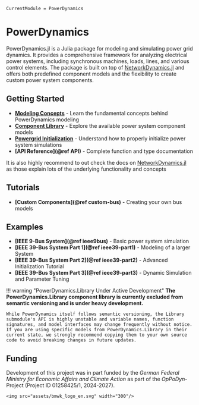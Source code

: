 ```@meta
CurrentModule = PowerDynamics
```

# PowerDynamics

PowerDynamics.jl is a Julia package for modeling and simulating power grid dynamics. It provides a comprehensive framework for analyzing electrical power systems, including synchronous machines, loads, lines, and various control elements. The package is built on top of [NetworkDynamics.jl](https://github.com/JuliaDynamics/NetworkDynamics.jl) and offers both predefined component models and the flexibility to create custom power system components.

## Getting Started

- **[Modeling Concepts](@ref)** - Learn the fundamental concepts behind PowerDynamics modeling
- **[Component Library](@ref)** - Explore the available power system component models
- **[Powergrid Initialization](@ref)** - Understand how to properly initialize power system simulations
- **[API Reference](@ref API)** - Complete function and type documentation

It is also highly recommend to out check the docs on
[NetworkDynamics.jl](https://github.com/JuliaDynamics/NetworkDynamics.jl)
as those explain lots of the underlying functionality and concepts

## Tutorials
- **[Custom Components](@ref custom-bus)** - Creating your own bus models

## Examples
- **[IEEE 9-Bus System](@ref ieee9bus)** - Basic power system simulation
- **[IEEE 39-Bus System Part 1](@ref ieee39-part1)** - Modeling of a larger System 
- **[IEEE 39-Bus System Part 2](@ref ieee39-part2)** - Advanced Initialization Tutorial 
- **[IEEE 39-Bus System Part 3](@ref ieee39-part3)** - Dynamic Simulation and Parameter Tuning 

!!! warning "PowerDynamics.Library Under Active Development"
    **The PowerDynamics.Library component library is currently excluded from semantic versioning and is under heavy development.**

    While PowerDynamics itself follows semantic versioning, the Library submodule's API is highly unstable and variable names, function signatures, and model interfaces may change frequently without notice. If you are using specific models from PowerDynamics.Library in their current state, we strongly recommend copying them to your own source code to avoid breaking changes in future updates.

## Funding
Development of this project was in part funded by the *German Federal Ministry for Economic Affairs and Climate Action* as part of the *OpPoDyn*-Project (Project ID 01258425/1, 2024-2027).

```@raw html
<img src="assets/bmwk_logo_en.svg" width="300"/>
```
